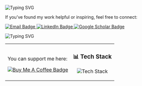 
![Typing SVG](https://readme-typing-svg.demolab.com?font=Fira+Code&pause=1000&color=F7FF00&center=true&width=435&lines=Hi%2C+I'm+Rahul+👋;Always+building%2C+always+learning!+💡)


If you’ve found my work helpful or inspiring, feel free to connect:

<p align="left">
  <a href="mailto:rahulsinghal1904@gmail.com" target="_blank">
    <img src="https://img.shields.io/badge/Email-D14836?style=for-the-badge&logo=gmail&logoColor=white" alt="Email Badge"/>
  </a>
  <a href="https://www.linkedin.com/in/rahulsinghal1904/" target="_blank">
    <img src="https://img.shields.io/badge/LinkedIn-0077B5?style=for-the-badge&logo=linkedin&logoColor=white" alt="LinkedIn Badge"/>
  </a>
  <a href="https://scholar.google.com/citations?user=gnx320AAAAAJ" target="_blank">
    <img src="https://img.shields.io/badge/Google%20Scholar-4285F4?style=for-the-badge&logo=google-scholar&logoColor=white" alt="Google Scholar Badge"/>
  </a>
</p>


![Typing SVG](https://readme-typing-svg.demolab.com?font=Fira+Code&pause=1000&color=00F7FF&width=435&lines=Let's+Connect!+🚀;Always+happy+to+collaborate+🤝;Ping+me+anytime!+💬)

<table>
<tr>
<td>

You can support me here:

<a href="https://buymeacoffee.com/rahulsingh5" target="_blank">
  <img src="https://img.shields.io/badge/Buy%20Me%20a%20Coffee-FFDD00?style=for-the-badge&logo=buy-me-a-coffee&logoColor=black" alt="Buy Me A Coffee Badge"/>
</a>

</td>

<td>

### 📊 Tech Stack

<p align="center">
  <img src="https://skillicons.dev/icons?i=python,java,cpp,js,ts,html,css,react,nextjs,nodejs,swift,objectivec,r,matlab,aws,docker,kubernetes,git,linux,mysql,postgresql,mongodb,sqlite,redis,vscode,figma,tailwind,bootstrap,flask,django,pytorch,tensorflow,sklearn,opencv,fastapi,vercel,netlify" alt="Tech Stack" />
</p>

</td>
</tr>
</table>

